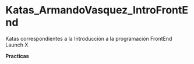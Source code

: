 # Katas_ArmandoVasquez_IntroFrontEnd
Katas correspondientes a la Introducción a la programación FrontEnd Launch X

**Practicas**
